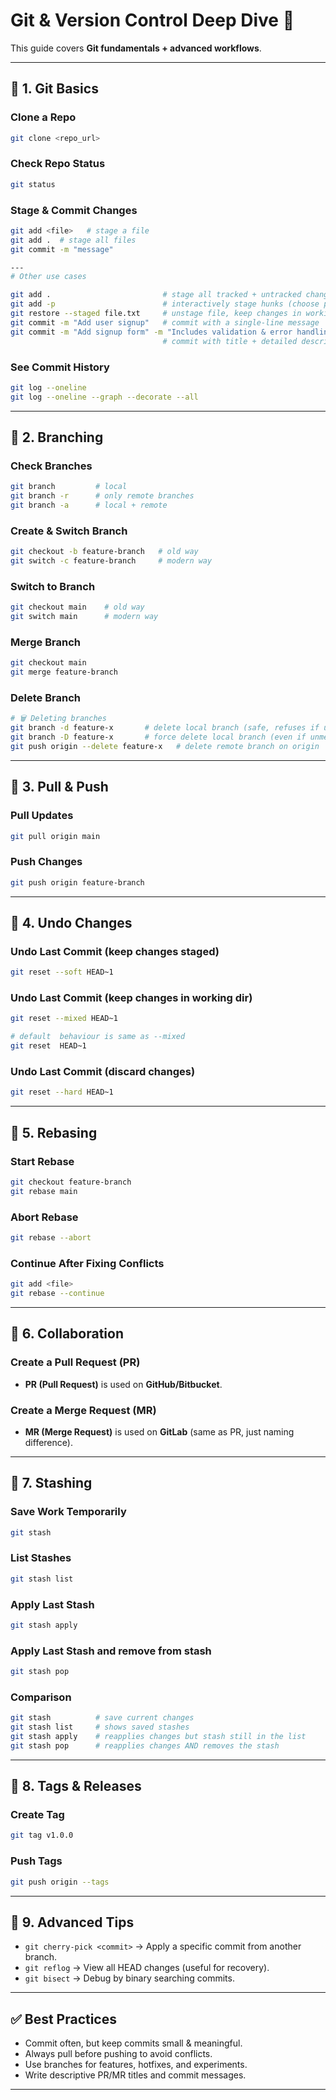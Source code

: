 # Git & Version Control Deep Dive 🚀

This guide covers **Git fundamentals + advanced workflows**.

---

## 📌 1. Git Basics

### Clone a Repo

```bash
git clone <repo_url>
```

### Check Repo Status

```bash
git status
```

### Stage & Commit Changes

```bash
git add <file>   # stage a file
git add .  # stage all files
git commit -m "message"

---
# Other use cases

git add .                         # stage all tracked + untracked changes in current dir
git add -p                        # interactively stage hunks (choose parts of changes)
git restore --staged file.txt     # unstage file, keep changes in working directory
git commit -m "Add user signup"   # commit with a single-line message
git commit -m "Add signup form" -m "Includes validation & error handling."
                                  # commit with title + detailed description
```

### See Commit History

```bash
git log --oneline
git log --oneline --graph --decorate --all
```

---

## 📌 2. Branching

### Check  Branches

```bash
git branch         # local
git branch -r      # only remote branches
git branch -a      # local + remote
```

### Create & Switch Branch

```bash
git checkout -b feature-branch   # old way
git switch -c feature-branch     # modern way
```

### Switch to Branch

```bash
git checkout main    # old way
git switch main      # modern way
```

### Merge Branch

```bash
git checkout main
git merge feature-branch
```

### Delete Branch

```bash
# 🗑️ Deleting branches
git branch -d feature-x       # delete local branch (safe, refuses if unmerged)
git branch -D feature-x       # force delete local branch (even if unmerged)
git push origin --delete feature-x   # delete remote branch on origin
```

---

## 📌 3. Pull & Push

### Pull Updates

```bash
git pull origin main
```

### Push Changes

```bash
git push origin feature-branch
```

---

## 📌 4. Undo Changes

### Undo Last Commit (keep changes staged)

```bash
git reset --soft HEAD~1
```

### Undo Last Commit (keep changes in working dir)

```bash
git reset --mixed HEAD~1

# default  behaviour is same as --mixed
git reset  HEAD~1
```

### Undo Last Commit (discard changes)

```bash
git reset --hard HEAD~1
```

---

## 📌 5. Rebasing

### Start Rebase

```bash
git checkout feature-branch
git rebase main
```

### Abort Rebase

```bash
git rebase --abort
```

### Continue After Fixing Conflicts

```bash
git add <file>
git rebase --continue
```

---

## 📌 6. Collaboration

### Create a Pull Request (PR)

- **PR (Pull Request)** is used on **GitHub/Bitbucket**.

### Create a Merge Request (MR)

- **MR (Merge Request)** is used on **GitLab** (same as PR, just naming difference).

---

## 📌 7. Stashing

### Save Work Temporarily

```bash
git stash
```

### List Stashes

```bash
git stash list
```

### Apply Last Stash

```bash
git stash apply
```

### Apply Last Stash and remove from stash

```bash
git stash pop
```

### Comparison

```bash
git stash          # save current changes
git stash list     # shows saved stashes
git stash apply    # reapplies changes but stash still in the list
git stash pop      # reapplies changes AND removes the stash
```

---

## 📌 8. Tags & Releases

### Create Tag

```bash
git tag v1.0.0
```

### Push Tags

```bash
git push origin --tags
```

---

## 📌 9. Advanced Tips

- `git cherry-pick <commit>` → Apply a specific commit from another branch.
- `git reflog` → View all HEAD changes (useful for recovery).
- `git bisect` → Debug by binary searching commits.

---

## ✅ Best Practices

- Commit often, but keep commits small & meaningful.
- Always pull before pushing to avoid conflicts.
- Use branches for features, hotfixes, and experiments.
- Write descriptive PR/MR titles and commit messages.

---
